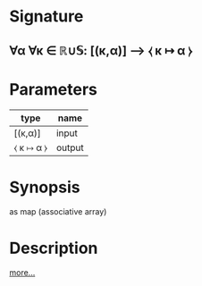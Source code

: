 # Signature
## ∀α ∀κ ∈ ℝ∪𝕊: [(κ,α)] ⟶ ⧼ κ ↦ α ⧽

# Parameters

| type | name |
|------|------|
|[(κ,α)]|input|
|⧼ κ ↦ α ⧽|output|

# Synopsis
as map (associative array)

# Description

[more...](https://en.wikipedia.org/wiki/Associative_array)